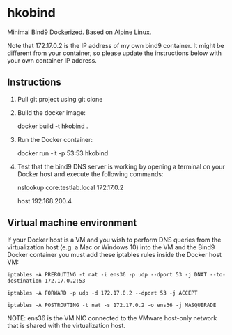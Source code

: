 # hkobind
Minimal Bind9 Dockerized. Based on Alpine Linux.

Note that 172.17.0.2 is the IP address of my own bind9 container. It might be different from your container, so please update the instructions below with your own container IP address.

## Instructions

1. Pull git project using git clone

2. Build the docker image: 

	docker build -t hkobind .
	
3. Run the Docker container: 

	docker run -it -p 53:53 hkobind

4. Test that the bind9 DNS server is working by opening a terminal on your Docker host and execute the following commands: 

	nslookup core.testlab.local 172.17.0.2

	host 192.168.200.4

## Virtual machine environment

If your Docker host is a VM and you wish to perform DNS queries from the virtualization host (e.g. a Mac or Windows 10) into the VM and the Bind9 Docker container you must add these iptables rules inside the Docker host VM:

	iptables -A PREROUTING -t nat -i ens36 -p udp --dport 53 -j DNAT --to-destination 172.17.0.2:53

	iptables -A FORWARD -p udp -d 172.17.0.2 --dport 53 -j ACCEPT

	iptables -A POSTROUTING -t nat -s 172.17.0.2 -o ens36 -j MASQUERADE

NOTE: ens36 is the VM NIC connected to the VMware host-only network that is shared with the virtualization host.
 

